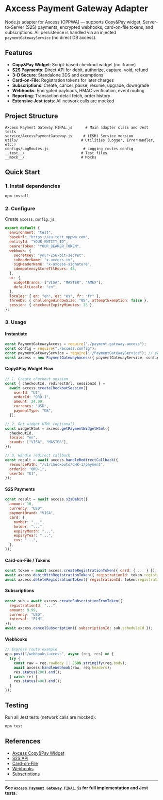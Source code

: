 # Axcess Payment Gateway Adapter

Node.js adapter for Axcess (OPPWA) — supports Copy&Pay widget, Server-to-Server (S2S) payments, encrypted webhooks, card-on-file tokens, and subscriptions. All persistence is handled via an injected `paymentGatewayService` (no direct DB access).

## Features

- **Copy&Pay Widget**: Script-based checkout widget (no iframe)
- **S2S Payments**: Direct API for debit, authorize, capture, void, refund
- **3-D Secure**: Standalone 3DS and exemptions
- **Card-on-File**: Registration tokens for later charges
- **Subscriptions**: Create, cancel, pause, resume, upgrade, downgrade
- **Webhooks**: Encrypted payloads, HMAC verification, event routing
- **Reporting**: Transaction detail fetch, order history
- **Extensive Jest tests**: All network calls are mocked

## Project Structure

```
Axcess Payment Gateway FINAL.js      # Main adapter class and Jest tests
service/AxcessPaymentGateway.js     # (ESM) Service version
utils/                             # Utilities (Logger, ErrorHandler, etc.)
configs/LogRoutes.js                # Logging routes config
__test__/                          # Test files
__mock__/                          # Mocks
```

## Quick Start

### 1. Install dependencies

```sh
npm install
```

### 2. Configure

Create `axcess.config.js`:

```js
export default {
  environment: "test",
  baseUrl: "https://eu-test.oppwa.com",
  entityId: "YOUR_ENTITY_ID",
  bearerToken: "YOUR_BEARER_TOKEN",
  webhook: {
    secretKey: "your-256-bit-secret",
    ivHeaderName: "x-axcess-iv",
    sigHeaderName: "x-axcess-signature",
    idempotencyStoreTtlHours: 48,
  },
  ui: {
    widgetBrands: ["VISA", "MASTER", "AMEX"],
    defaultLocale: "en",
  },
  locales: { en: "en", es: "es", fr: "fr" },
  threeDS: { challengeWindowSize: "05", attemptExemption: false },
  session: { checkoutExpiryMinutes: 25 },
};
```

### 3. Usage

#### Instantiate

```js
const PaymentGatewayAxcess = require("./payment-gateway-axcess");
const config = require("./axcess.config");
const paymentGatewayService = require("./PaymentGatewayService"); // your implementation
const axcess = new PaymentGatewayAxcess({ paymentGatewayService, config });
```

#### Copy&Pay Widget Flow

```js
// 1. Create checkout session
const { checkoutId, redirectUrl, sessionId } =
  await axcess.createCheckoutSession({
    userId: "U1",
    orderId: "ORD-1",
    amount: 24.99,
    currency: "USD",
    paymentType: "DB",
  });

// 2. Get widget HTML (optional)
const widgetHtml = axcess.getPaymentWidgetHtml({
  checkoutId,
  locale: "en",
  brands: ["VISA", "MASTER"],
});

// 3. Handle redirect callback
const result = await axcess.handleRedirectCallback({
  resourcePath: "/v1/checkouts/CHK-1/payment",
  orderId: "ORD-1",
  userId: "U1",
});
```

#### S2S Payments

```js
const result = await axcess.s2sDebit({
  amount: 10,
  currency: "USD",
  paymentBrand: "VISA",
  card: {
    number: "...",
    holder: "...",
    expiryMonth: "...",
    expiryYear: "...",
    cvv: "...",
  },
});
```

#### Card-on-File / Tokens

```js
const token = await axcess.createRegistrationToken({ card: { ... } });
await axcess.debitWithRegistrationToken({ registrationId: token.registrationId, amount: 9.99, currency: "USD" });
await axcess.deleteRegistrationToken({ registrationId: token.registrationId });
```

#### Subscriptions

```js
const sub = await axcess.createSubscriptionFromToken({
  registrationId: "...",
  amount: 9.99,
  currency: "USD",
  interval: "P1M",
});
await axcess.cancelSubscription({ subscriptionId: sub.scheduleId });
```

#### Webhooks

```js
// Express route example
app.post("/webhooks/axcess", async (req, res) => {
  try {
    const raw = req.rawBody || JSON.stringify(req.body);
    await axcess.handleWebhook(raw, req.headers);
    res.status(200).end();
  } catch (e) {
    res.status(400).end();
  }
});
```

## Testing

Run all Jest tests (network calls are mocked):

```sh
npm test
```

## References

- [Axcess Copy&Pay Widget](https://axcessms.docs.oppwa.com/integrations/widget)
- [S2S API](https://axcessms.docs.oppwa.com/integrations/server-to-server)
- [Card-on-File](https://axcessms.docs.oppwa.com/tutorials/card-on-file)
- [Webhooks](https://axcessms.docs.oppwa.com/tutorials/webhooks/configuration)
- [Subscriptions](https://axcessms.docs.oppwa.com/integrations/subscriptions)

---

**See [`Axcess Payment Gateway FINAL.js`](Axcess%20Payment%20Gateway%20FINAL.js) for full implementation and Jest tests.**
